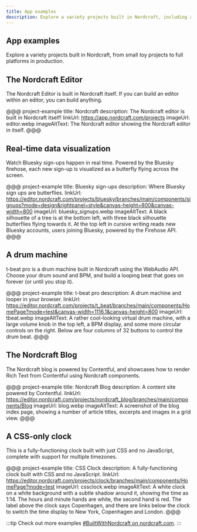 ```yaml
---
title: App examples
description: Explore a variety projects built in Nordcraft, including a drum machine, a CSS only clock, and the Nordcraft editor itself.
---
```


## App examples

Explore a variety projects built in Nordcraft, from small toy projects to full platforms in production.

## The Nordcraft Editor

The Nordcraft Editor is built in Nordcraft itself. If you can build an editor within an editor, you can build anything.

@@@ project-example
title: Nordcraft
description: The Nordcraft editor is built in Nordcraft itself!
linkUrl: https://app.nordcraft.com/projects
imageUrl: editor.webp
imageAltText: The Nordcraft editor showing the Nordcraft editor in itself.
@@@

## Real-time data visualization

Watch Bluesky sign-ups happen in real time. Powered by the Bluesky firehose, each new sign-up is visualized as a butterfly flying across the screen.

@@@ project-example
title: Bluesky sign-ups
description: Where Bluesky sign ups are butterflies.
linkUrl: https://editor.nordcraft.com/projects/bluesky/branches/main/components/signups?mode=design&rightpanel=style&canvas-height=800&canvas-width=800
imageUrl: bluesky_signups.webp
imageAltText: A black silhouette of a tree is at the bottom left, with three black silhouette butterflies flying towards it. At the top left in cursive writing reads new Bluesky accounts, users joining Bluesky, powered by the Firehose API.
@@@

## A drum machine

t-beat pro is a drum machine built in Nordcraft using the WebAudio API. Choose your drum sound and BPM, and build a looping beat that goes on forever (or until you stop it).

@@@ project-example
title: t-beat pro
description: A drum machine and looper in your browser.
linkUrl: https://editor.nordcraft.com/projects/t_beat/branches/main/components/HomePage?mode=test&canvas-width=1116.1&canvas-height=800
imageUrl: tbeat.webp
imageAltText: A rather cool-looking virtual drum machine, with a large volume knob in the top left, a BPM display, and some more circular controls on the right. Below are four columns of 32 buttons to control the drum beat.
@@@

## The Nordcraft Blog

The Nordcraft blog is powered by Contentful, and showcases how to render Rich Text from Contentful using Nordcraft components.

@@@ project-example
title: Nordcraft Blog
description: A content site powered by Contentful.
linkUrl: https://editor.nordcraft.com/projects/nordcraft_blog/branches/main/components/Blog
imageUrl: blog.webp
imageAltText: A screenshot of the blog index page, showing a number of article titles, excerpts and images in a grid view.
@@@

## A CSS-only clock

This is a fully-functioning clock built with just CSS and no JavaScript, complete with support for multiple timezones.

@@@ project-example
title: CSS Clock
description: A fully-functioning clock built with CSS and no JavaScript.
linkUrl: https://editor.nordcraft.com/projects/clock/branches/main/components/HomePage?mode=test
imageUrl: cssclock.webp
imageAltText: A white clock on a white background with a subtle shadow around it, showing the time as 1:14. The hours and minute hands are white, the second hand is red. The label above the clock says Copenhagen, and there are links below the clock to switch the time display to New York, Copenhagen and London.
@@@

:::tip
Check out more examples [#BuiltWithNordcraft on nordcraft.com](https://nordcraft.com/built-with-nordcraft).
:::
